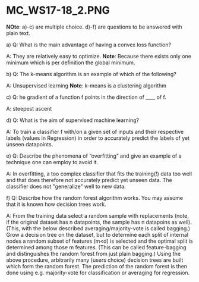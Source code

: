 # MC_WS17-18_2.PNG

**NOte**: a)-c) are multiple choice. d)-f) are questions to be answered with plain text.

a) Q: What is the main advantage of having a convex loss function?

A: They are relatively easy to optimize.
**Note**: Because there exists only one minimum which is per definition the global minimum.

b) Q: The k-means algorithm is an example of which of the following?

A: Unsupervised learning
**Note**: k-means is a clustering algorithm

c) Q: he gradient of a function f points in the direction of ____ of f.

A: steepest ascent


d) Q: What is the aim of supervised machine learning?

A: To train a classifier f with/on a given set of inputs and their respective labels (values in Regression) in order to accurately predict the labels of yet unseen datapoints.


e) Q: Describe the phenomena of “overfitting” and give an example of a technique one can employ to avoid it.

A: In overfitting, a too complex classifier  that fits the training(!) data too well and that does therefore not accurately predict yet unseen data. The classifier does not "generalize" well to new data.


f) Q: Describe how the random forest algorithm works. You may assume that it is known how decision trees work.

A: From the training data select a random sample with replacements (note, if the original dataset has n datapoints, the sample has n datapoins as well).
(This, with the below described averaging/majority-vote is called bagging.)
Grow a decision tree on the dataset, but to determine each split of internal nodes a random subset of features (m<d) is selected and the optimal split is determined among those m features.
(This can be called feature-bagging and distinguishes the random forest from just plain bagging.)
Using the above procedure, arbitrarily many (users choice) decision trees are built which form the random forest.
The prediction of the random forest is then done using e.g. majority-vote for classification or averaging for regression.
